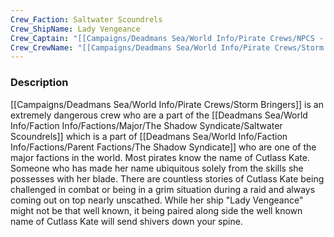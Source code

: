 ```yaml
---
Crew_Faction: Saltwater Scoundrels
Crew_ShipName: Lady Vengeance
Crew_Captain: "[[Campaigns/Deadmans Sea/World Info/Pirate Crews/NPCS - TEMP FOLDER/Cutlass Kate]]"
Crew_CrewName: "[[Campaigns/Deadmans Sea/World Info/Pirate Crews/Storm Bringers]]"
---
```

### Description
[[Campaigns/Deadmans Sea/World Info/Pirate Crews/Storm Bringers]] is an extremely dangerous crew who are a part of the [[Deadmans Sea/World Info/Faction Info/Factions/Major/The Shadow Syndicate/Saltwater Scoundrels]] which is a part of [[Deadmans Sea/World Info/Faction Info/Factions/Parent Factions/The Shadow Syndicate]] who are one of the major factions in the world. Most pirates know the name of Cutlass Kate. Someone who has made her name ubiquitous solely from the skills she possesses with her blade. There are countless stories of Cutlass Kate being challenged in combat or being in a grim situation during a raid and always coming out on top nearly unscathed. While her ship "Lady Vengeance" might not be that well known, it being paired along side the well known name of Cutlass Kate will send shivers down your spine.


